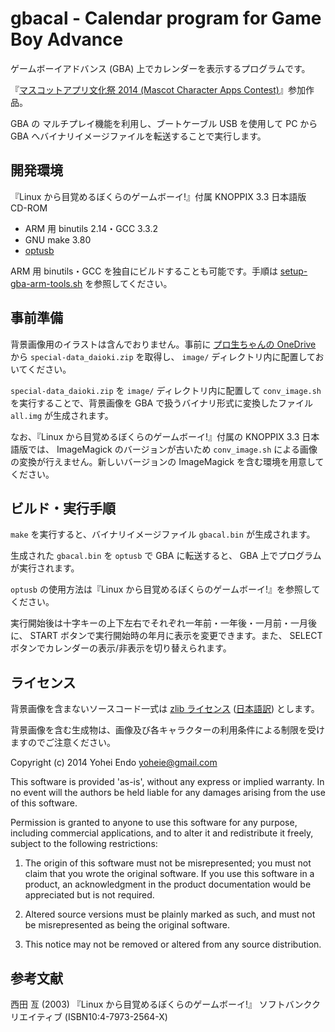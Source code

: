 # gbacal - Calendar program for Game Boy Advance

ゲームボーイアドバンス (GBA) 上でカレンダーを表示するプログラムです。

『[マスコットアプリ文化祭 2014 (Mascot Character Apps Contest)](http://pronama.github.io/mascot-apps-contest/2014/)』参加作品。

GBA の マルチプレイ機能を利用し、ブートケーブル USB を使用して PC から GBA へバイナリイメージファイルを転送することで実行します。

## 開発環境

『Linux から目覚めるぼくらのゲームボーイ!』付属 KNOPPIX 3.3 日本語版 CD-ROM

* ARM 用 binutils 2.14・GCC 3.3.2
* GNU make 3.80
* [optusb](http://www.skyfree.org/jpn/unixuser/optusb.html)

ARM 用 binutils・GCC を独自にビルドすることも可能です。手順は [setup-gba-arm-tools.sh](https://gist.github.com/yoheie/fd1c68d7b2bdd286a863) を参照してください。

## 事前準備

背景画像用のイラストは含んでおりません。事前に [プロ生ちゃんの OneDrive](https://onedrive.live.com/?cid=623F2C273E554172&id=623F2C273E554172!10926&authkey=!AG_2W2VA_dSvBWQ) から `special-data_daioki.zip` を取得し、 `image/` ディレクトリ内に配置しておいてください。

`special-data_daioki.zip` を `image/` ディレクトリ内に配置して `conv_image.sh` を実行することで、背景画像を GBA で扱うバイナリ形式に変換したファイル `all.img` が生成されます。

なお、『Linux から目覚めるぼくらのゲームボーイ!』付属の KNOPPIX 3.3 日本語版では、 ImageMagick のバージョンが古いため `conv_image.sh` による画像の変換が行えません。新しいバージョンの ImageMagick を含む環境を用意してください。

## ビルド・実行手順

`make` を実行すると、バイナリイメージファイル `gbacal.bin` が生成されます。

生成された `gbacal.bin` を `optusb` で GBA に転送すると、 GBA 上でプログラムが実行されます。

`optusb` の使用方法は『Linux から目覚めるぼくらのゲームボーイ!』を参照してください。

実行開始後は十字キーの上下左右でそれぞれ一年前・一年後・一月前・一月後に、 START ボタンで実行開始時の年月に表示を変更できます。また、 SELECT ボタンでカレンダーの表示/非表示を切り替えられます。

## ライセンス

背景画像を含まないソースコード一式は [zlib ライセンス](https://opensource.org/licenses/Zlib) ([日本語訳](https://licenses.opensource.jp/Zlib/Zlib.html)) とします。

背景画像を含む生成物は、画像及び各キャラクターの利用条件による制限を受けますのでご注意ください。

Copyright (c) 2014 Yohei Endo <yoheie@gmail.com>

This software is provided 'as-is', without any express or implied warranty. In no event will the authors be held liable for any damages arising from the use of this software.

Permission is granted to anyone to use this software for any purpose, including commercial applications, and to alter it and redistribute it freely, subject to the following restrictions:

1. The origin of this software must not be misrepresented; you must not claim that you wrote the original software. If you use this software in a product, an acknowledgment in the product documentation would be appreciated but is not required.

2. Altered source versions must be plainly marked as such, and must not be misrepresented as being the original software.

3. This notice may not be removed or altered from any source distribution.

## 参考文献

西田 亙 (2003) 『Linux から目覚めるぼくらのゲームボーイ!』 ソフトバンククリエイティブ (ISBN10:4-7973-2564-X)
